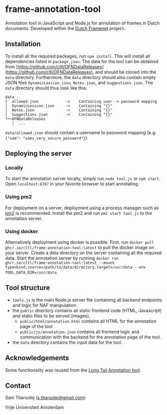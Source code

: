 # frame-annotation-tool
Annotation tool in JavaScript and Node.js for annotation of frames in Dutch documents. Developed within the [Dutch Framenet](http://dutchframenet.nl) project.

## Installation
To install all the required packages, run `npm install`. This will install all dependencies listed in `package.json`. The data for the tool can be obtained from [https://github.com/cltl/DFNDataReleases](https://github.com/cltl/DFNDataReleases), and should be cloned into the `data` directory. Furthermore, the `data` directory should also contain empty JSON files `DynamicLexicon.json`, `Notes.json`, and `Suggestions.json`. The `data` directory should thus look like this:

```
data
|  allowed.json            ->    Containing user -> password mapping
|  DynamicLexicon.json     ->    Containing "{}"
|  Notes.json              ->    Containing "{}"
|  Suggestions.json        ->    Containing "{}"
└──DFNDataReleases
   |  ...
```

`data/allowed.json` should contain a username to password mapping (e.g. `{"sam": "sams_very_secure_password"}`) 

## Deploying the server

### Locally
To start the annotation server locally, simply run `node tool.js` or `npm start`. Open `localhost:8787` in your favorite browser to start annotating.

### Using pm2
For deployment on a server, deployment using a process manager such as [pm2](https://pm2.keymetrics.io/) is recommended. Install the pm2 and run `pm2 start tool.js` to the annotation server.

### Using docker
Alternatively deployment using docker is possible. First, run `docker pull ghcr.io/cltl/frame-annotation-tool:latest` to pull the docker image on your server. Create a data directory on the server containing all the required data. Start the annotation server by running `docker run ghcr.io/cltl/frame-annotation-tool:latest --mount type=bind,source=/path/to/data/directory,target=/usr/data --env TOOL_DATA_DIR=/usr/data`.

## Tool structure

* `tools.js` is the main Node.js server file containing all backend endpoints and logic for NAF manipulation.
* the `public` directory contains all static frontend code (HTML, Javascript) and static files to be served (images).
  * `public/html/annotation.html` contains all HTML for the annotation page of the tool
  * `public/js/annotation.json` contains all frontend logic and communication with the backend for the annotation page of the tool.
* the `data` directory contains the input data for the tool.

## Acknowledgements
Some functionality was reused from the <a href="https://github.com/cltl/LongTailAnnotation">Long Tail Annotation tool</a>.

## Contact
Sam Titarsolej (s.titarsolej@gmail.com)

Vrije Universiteit Amsterdam
